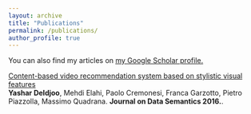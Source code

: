```yaml
---
layout: archive
title: "Publications"
permalink: /publications/
author_profile: true
---
```


You can also find my articles on <u><a href="{{https://scholar.google.com/citations?user=-C_x_hUAAAAJ&hl=en}}">my Google Scholar profile</a>.</u>

[Content-based video recommendation system based on stylistic visual features](https://yasdel.github.io/publication/JoDS16)<br><b>Yashar Deldjoo</b>, Mehdi Elahi, Paolo Cremonesi, Franca Garzotto, Pietro Piazzolla, Massimo Quadrana. <b> Journal on Data Semantics 2016.</b>.

